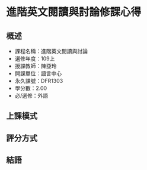 # 進階英文閱讀與討論修課心得
## 概述
- 課程名稱：進階英文閱讀與討論
- 選修年度：109上
- 授課教師：陳亞玲
- 開課單位：語言中心  
- 永久課號：DFR1303
- 學分數：2.00
- 必/選修：外語



## 上課模式



## 評分方式



## 結語



